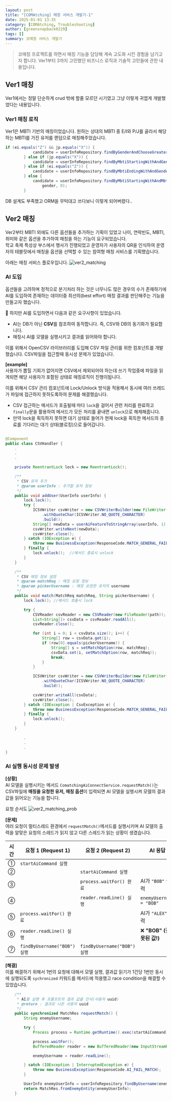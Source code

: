 ```yaml
---
layout: post
title: "[COMAtching] 매칭 서비스 개발기-1"
date: 2025-01-01 13:35
category: [COMAtching, Troubleshooting]
author: [greensnapback0229]
tags: []
summary: 코매칭 서비스 개발기
---
```


> 코매칭 프로젝트를 하면서 매칭 기능을 담당해 계속 고도화 시킨 경험을 남기고자 합니다.
> Ver1부터 3까지 고민했던 비즈니스 로직과 기술적 고민들에 관한 내용입니다.

## Ver1 매칭

Ver1에서는 정말 단순하게 crud 밖에 할줄 모르던 시기였고 그냥 이렇게 귀엽게 개발했었다는 내용입니다.

### Ver1 매칭 로직

Ver1은 MBTI 기반의 매칭이었습니다. 원하는 상대의 MBTI 중 E/I와 P/J를 골라서 해당하는 MBTI를 가진 유저를 랜덤으로 매칭해주었습니다.

```java
if (ei.equals("Z") && jp.equals("X")) {
			candidate = userInfoRepository.findByGenderAndChooseGreaterThan(gender, 0);
		} else if (jp.equals("X")) {
			candidate = userInfoRepository.findByMbtiStartingWithAndGenderAndChooseGreaterThan(ei, gender, 0);
		} else if (ei.equals("Z")) {
			candidate = userInfoRepository.findByMbtiEndingWithAndGenderAndChooseGreaterThan(jp, gender, 0);
		} else {
			candidate = userInfoRepository.findByMbtiStartingWithAndMbtiEndingWithAndGenderAndChooseGreaterThan(ei, jp,
				gender, 0);
		}
```

DB 설계도 부족했고 ORM을 무턱대고 쓰다보니 이렇게 되어버렸다..

## Ver2 매칭

Ver2부터 MBTI 외에도 다른 옵션들을 추가하는 기획이 있었고 나이, 연락빈도, MBTI, 취미와 같은 옵션을 추가하여 매칭을 하는 기능이 요구되었습니다.  
학교 축제 특성상 부스에서 행사가 진행되었고 운영자가 사용자의 QR을 인식하여 운영자의 테블릿에서 매칭을 옵션을 선택할 수 있는 참여형 매칭 서비스를 기획했습니다.

아래는 매칭 서비스 플로우입니다.
![ver2_matching](/assets/comatching_2_matching_sequence_diagram.svg)

### AI 도입

옵션들을 고려하며 정적으로 분기처리 하는 것은 너무나도 많은 경우의 수가 존재하기에 AI를 도입하여 존재하는 데이터중 최선의(best effort) 매칭 결과를 판단해주는 기능을 만들고자 했습니다.

🧐 하지만 AI를 도입하면서 다음과 같은 요구사항이 있었습니다.

- AI는 DB가 아닌 **CSV**를 참조하여 동작합니다. 즉, CSV와 DB의 동기화가 필요합니다.
- 매칭시 AI를 모델을 실행시키고 결과를 읽어와야 합니다.

이를 위해서 OpenCSV 라이브러리를 도입해 CSV 파일 관리를 위한 컴포넌트를 개발했습니다.
CSV파일을 접근할때 동시성 문제가 있었습니다.

**[example]**  
사용자가 뽑힐 기회가 없어지면 CSV에서 제외되어야 하는데 쓰기 작업중에 파일을 읽게되면 해당 사용자가 포함된 상태로 매칭로직이 진행이됩니다.

이를 위해서 CSV 관리 컴포넌트에 Lock/Unlock 방식을 적용해서 동시에 여러 쓰레드가 파일에 접근하지 못하도록하여 문제를 해결했습니다.

- CSV 접근하는 메서드가 호출될때 마다 `lock`을 걸어서 관련 처리를 완료하고 `finally`문을 활용하여 메서드가 모든 처리를 끝내면 `unlock`으로 해제해줍니다.
- 만약 lock을 획득하지 못하면 대기 상태로 들어가 현재 lock을 획득한 메서드의 종료를 기다리는 대기 상태(블로킹)으로 들어갑니다.

```java

@Component
public class CSVHandler {
	.
	.
	.

	private ReentrantLock lock = new ReentrantLock();

	/**
	 * CSV 유저 추가
	 * @param userInfo : 추가할 유저 정보
	 */
	public void addUser(UserInfo userInfo) {
		lock.lock();
		try {
			ICSVWriter csvWriter = new CSVWriterBuilder(new FileWriter(path, true))
				.withQuoteChar(ICSVWriter.NO_QUOTE_CHARACTER)
				.build();
			String[] newData = userAiFeatureToStringArray(userInfo, 1);
			csvWriter.writeNext(newData);
			csvWriter.close();
		} catch (IOException e) {
			throw new BusinessException(ResponseCode.MATCH_GENERAL_FAIL);
		} finally {
			lock.unlock();	//메서드 종료시 unlock
		}
	}

	/**
	 * CSV 매칭 정보 설정
	 * @param matchReq : 매칭 요청 정보
	 * @param pickerUsername : 매칭 요청한 유저의 username
	 */
	public void match(MatchReq matchReq, String pickerUsername) {
		lock.lock(); //메서드 호출시 lock

		try {
			CSVReader csvReader = new CSVReader(new FileReader(path));
			List<String[]> csvData = csvReader.readAll();
			csvReader.close();

			for (int i = 0; i < csvData.size(); i++) {
				String[] row = csvData.get(i);
				if (row[0].equals(pickerUsername)) {
					String[] s = setMatchOption(row, matchReq);
					csvData.set(i, setMatchOption(row, matchReq));
					break;
				}
			}

			ICSVWriter csvWriter = new CSVWriterBuilder(new FileWriter(path))
				.withQuoteChar(ICSVWriter.NO_QUOTE_CHARACTER)
				.build();

			csvWriter.writeAll(csvData);
			csvWriter.close();
		} catch (IOException | CsvException e) {
			throw new BusinessException(ResponseCode.MATCH_GENERAL_FAIL);
		} finally {
			lock.unlock();
		}
	}

		.
		.
		.
}
```

### AI 실행 동시성 문제 발생

**[상황]**  
AI 모델을 실행시키는 메서드 `ComatchingAiConnectService.requestMatch()`는 CSV파일에 **매칭을 요청한 유저, 매칭 옵션**이 입력되면 AI 모델을 실행시켜 모델의 결과값을 읽어오는 기능을 합니다.

요청 순서도
![ver2_matching_prob](/assets/comatching2_csv_prob.png)

**[문제]**  
여러 요청이 멀티스레드 환경에서 `requestMatch()`메서드를 실행시키며 AI 모델의 출력을 알맞은 요청의 스레드가 읽지 않고 다른 스레드가 읽는 상황이 생겼습니다.

| 시간 | 요청 1 (Request 1)           | 요청 2 (Request 2)           | AI 응답                   |
| ---- | ---------------------------- | ---------------------------- | ------------------------- |
| ①    | `startAiCommand 실행`        |                              |                           |
| ②    |                              | `startAiCommand 실행`        |                           |
| ③    |                              | `process.waitFor() 완료`     | AI가 `"BOB"` 출력         |
| ④    |                              | `reader.readLine() 실행`     | `enemyUsername = "BOB"`   |
| ⑤    | `process.waitFor() 완료`     |                              | AI가 `"ALEX"` 출력        |
| ⑥    | `reader.readLine() 실행`     |                              | ❌ **"BOB" (잘못된 값!)** |
| ⑦    | `findByUsername("BOB") 실행` | `findByUsername("BOB") 실행` |                           |

**[해결]**  
이를 해결하기 위해서 1번의 요청에 대해서 모델 실행, 결과값 읽기가 1건당 1번만 동시에 실행되도록 `sychronized` 키워드를 메서드에 적용했고 race condition을 해결할 수 있었습니다.

```java
	/**
	 * AI를 실행 후 프롬프트의 결과 값을 인식(사용자 uuid)
	 * @return : 결과로 나온 사용자 uuid
	 */
	public synchronized MatchRes requestMatch() {
		String enemyUsername;

		try {
			Process process = Runtime.getRuntime().exec(startAiCommand);

			process.waitFor();
			BufferedReader reader = new BufferedReader(new InputStreamReader(process.getInputStream()));

			enemyUsername = reader.readLine();

		} catch (IOException | InterruptedException e) {
			throw new BusinessException(ResponseCode.AI_FAIL_MATCH);
		}

		UserInfo enemyUserInfo = userInfoRepository.findByUsername(enemyUsername);
		return MatchRes.fromEnemyEntity(enemyUserInfo);
	}
```
